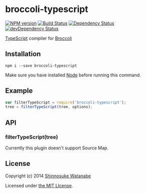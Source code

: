 # broccoli-typescript

[![NPM version](https://badge.fury.io/js/broccoli-typescript.png)](http://badge.fury.io/js/broccoli-typescript)
[![Build Status](https://travis-ci.org/shinnn/broccoli-typescript.png?branch=master)](https://travis-ci.org/shinnn/broccoli-typescript)
[![Dependency Status](https://david-dm.org/shinnn/broccoli-typescript.png)](https://david-dm.org/shinnn/broccoli-typescript)
[![devDependency Status](https://david-dm.org/shinnn/broccoli-typescript/dev-status.png)](https://david-dm.org/shinnn/broccoli-typescript#info=devDependencies)

[TypeScript](http://typescript.codeplex.com/) compiler for [Broccoli](https://github.com/joliss/broccoli)

## Installation

```
npm i --save broccoli-typescript
```

Make sure you have installed [Node](http://nodejs.org/) before running this command.

## Example

```javascript
var filterTypeScript = require('broccoli-typescript');
tree = filterTypeScript(tree, options);
```

## API

### filterTypeScript(tree)

Currently this plugin doesn't support Source Map.

## License

Copyright (c) 2014 [Shinnosuke Watanabe](https://github.com/shinnn)

Licensed under [the MIT LIcense](./LICENSE).
